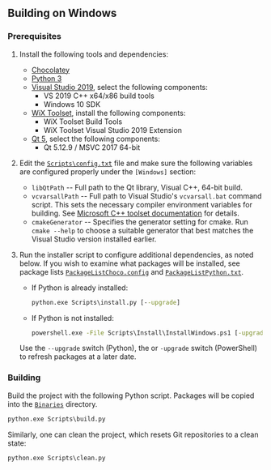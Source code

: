 ## Building on Windows

### Prerequisites

1. Install the following tools and dependencies:

      * [Chocolatey](https://chocolatey.org/)
      * [Python 3](https://www.python.org/downloads/windows/)
      * [Visual Studio 2019](https://visualstudio.microsoft.com/downloads/), select the following components:
         * VS 2019 C++ x64/x86 build tools
         * Windows 10 SDK
      * [WiX Toolset](https://wixtoolset.org/releases/), install the following components:
         * WiX Toolset Build Tools
         * WiX Toolset Visual Studio 2019 Extension
      * [Qt 5](https://www.qt.io/download/), select the following components:
         * Qt 5.12.9 / MSVC 2017 64-bit

2. Edit the [`Scripts\config.txt`](../Scripts/config.txt) file and make sure the following variables are configured properly under the `[Windows]` section:

      * `libQtPath` -- Full path to the Qt library, Visual C++, 64-bit build.
      * `vcvarsallPath` -- Full path to Visual Studio's `vcvarsall.bat` command script. This sets the necessary compiler environment variables for building. See [Microsoft C++ toolset documentation](https://docs.microsoft.com/en-us/cpp/build/building-on-the-command-line?view=vs-2019) for details.
      * `cmakeGenerator` -- Specifies the generator setting for cmake. Run `cmake --help` to choose a suitable generator that best matches the Visual Studio version installed earlier.

3. Run the installer script to configure additional dependencies, as noted below. If you wish to examine what packages will be installed, see package lists [`PackageListChoco.config`](../Scripts/Install/PackageListChoco.config) and [`PackageListPython.txt`](../Scripts/Install/PackageListPython.txt).

      * If Python is already installed:
         ```bat
         python.exe Scripts\install.py [--upgrade]
         ```
      * If Python is not installed:
         ```bat
         powershell.exe -File Scripts\Install\InstallWindows.ps1 [-upgrade]
         ```

      Use the `--upgrade` switch (Python), the or `-upgrade` switch (PowerShell) to refresh packages at a later date.

### Building

Build the project with the following Python script. Packages will be copied into the [`Binaries`](../Binaries) directory.

```bat
python.exe Scripts\build.py
```

Similarly, one can clean the project, which resets Git repositories to a clean state:

```bat
python.exe Scripts\clean.py
```
